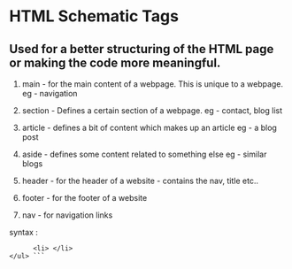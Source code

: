 # HTML Schematic Tags

## Used for a better structuring of the HTML page or making the code more meaningful.

1. main - for the main content of a webpage. This is unique to a webpage.
   eg - navigation

2. section - Defines a certain section of a webpage.
   eg - contact, blog list

3. article - defines a bit of content which makes up an article
   eg - a blog post
4. aside - defines some content related to something else
   eg - similar blogs

5. header - for the header of a website - contains the nav, title etc..

6. footer - for the footer of a website

7. nav - for navigation links

syntax :

``` <ul> 
      <li> </li>
</ul> ``` 
